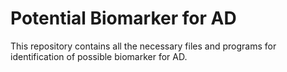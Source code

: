 # Potential Biomarker for AD
This repository contains all the necessary files and programs for identification of possible biomarker for AD.
